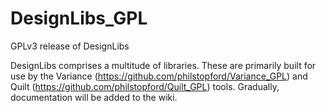 # DesignLibs_GPL
GPLv3 release of DesignLibs

DesignLibs comprises a multitude of libraries. These are primarily built for use by the Variance (https://github.com/philstopford/Variance_GPL) and Quilt (https://github.com/philstopford/Quilt_GPL) tools. Gradually, documentation will be added to the wiki.
